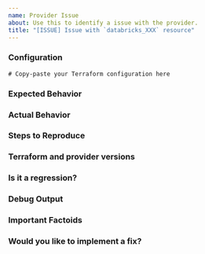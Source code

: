 ```yaml
---
name: Provider Issue
about: Use this to identify a issue with the provider.
title: "[ISSUE] Issue with `databricks_XXX` resource"
---
```


<!--
Hi there,

Thank you for opening an issue. Please note that we try to keep the Databricks Provider issue tracker reserved for bug reports and feature requests. For general usage questions, please see: <https://www.terraform.io/community.html>.
-->

### Configuration

<!-- Please provide a minimal reproducible configuration for the issue -->

```hcl
# Copy-paste your Terraform configuration here
```

### Expected Behavior

<!-- What should have happened? -->

### Actual Behavior

<!-- What actually happened? -->

### Steps to Reproduce

<!-- Please list the steps required to reproduce the issue, for example:
1. `terraform apply`-->

### Terraform and provider versions

<!-- Please paste the output of `terraform version`. If version of `databricks` provider is not the latest (https://github.com/databricks/terraform-provider-databricks/releases), please make sure to use the latest one. -->

### Is it a regression?

<!-- Did this work in a previous version of the provider? If so, which versions did you try? -->

### Debug Output

<!-- Please add turn on logging, e.g. `TF_LOG=DEBUG terraform apply -no-color` and run command again, paste it to gist & provide the link to gist. If you're still willing to paste in log output, make sure you provide only relevant log lines with requests. It would make it more readable, if you pipe the log through `| grep databricks | sed -E 's/^.* plugin[^:]+: (.*)$/\1/'`, e.g.: `TF_LOG=DEBUG terraform apply -no-color 2>&1 | grep databricks | sed -E 's/^.* plugin[^:]+: (.*)$/\1/' 2>&1 |tee tf-debug.log`. If Terraform produced a panic, please provide a link to a GitHub Gist containing the output of the `crash.log`. -->

### Important Factoids

<!-- Are there anything atypical about your accounts that we should know? -->

### Would you like to implement a fix?

<!-- If you plan to implement a fix for this, let the maintainers and community know -->
